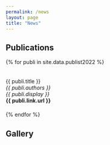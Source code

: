 ```yaml
---
permalink: /news
layout: page
title: "News"
---
```


## Publications

{% for publi in site.data.publist2022 %}
<div class="pub" style="display: inline-block; width: 100%; margin: 20px 0 20px 0"> 
  <pubtit>{{ publi.title }}</pubtit><br/>
  <em>{{ publi.authors }} </em><br/>
  <em>{{ publi.display }}</em><br/>
  <strong>{{ publi.link.url }}</strong><br/>
</div>
{% endfor %}



## Gallery
<br/>

<figure data-behold-id="GOiyo7O9T1TK9QzdCf2P"></figure>
<script src="https://w.behold.so/widget.js" type="module"></script>
